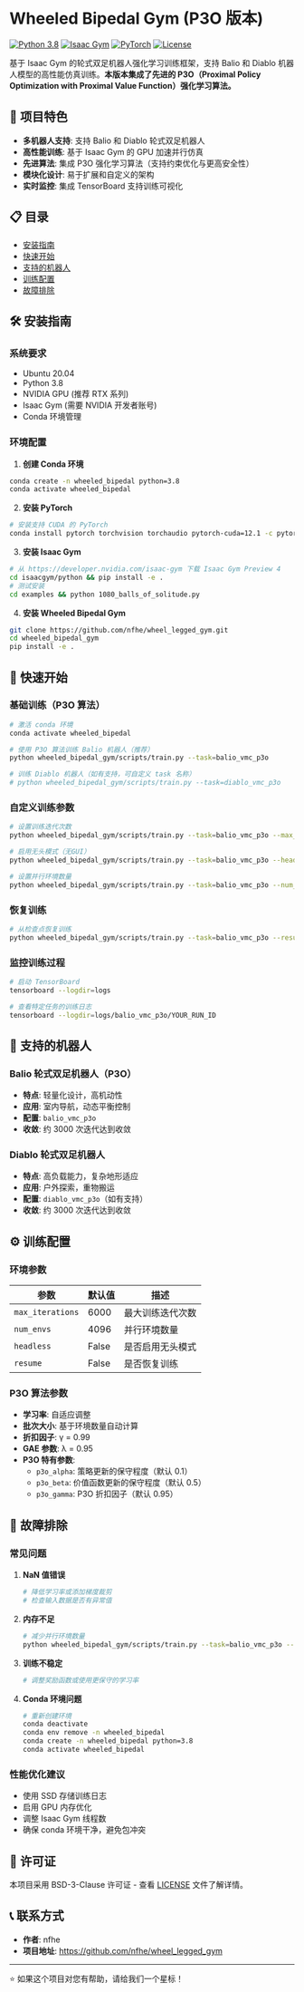 # Wheeled Bipedal Gym (P3O 版本)

[![Python 3.8](https://img.shields.io/badge/python-3.8-blue.svg)](https://www.python.org/downloads/release/python-380/)
[![Isaac Gym](https://img.shields.io/badge/Isaac%20Gym-Required-red.svg)](https://developer.nvidia.com/isaac-gym)
[![PyTorch](https://img.shields.io/badge/PyTorch-1.8+-orange.svg)](https://pytorch.org/)
[![License](https://img.shields.io/badge/License-BSD%203--Clause-green.svg)](LICENSE)

基于 Isaac Gym 的轮式双足机器人强化学习训练框架，支持 Balio 和 Diablo 机器人模型的高性能仿真训练。**本版本集成了先进的 P3O（Proximal Policy Optimization with Proximal Value Function）强化学习算法。**

## 🚀 项目特色

- **多机器人支持**: 支持 Balio 和 Diablo 轮式双足机器人
- **高性能训练**: 基于 Isaac Gym 的 GPU 加速并行仿真
- **先进算法**: 集成 P3O 强化学习算法（支持约束优化与更高安全性）
- **模块化设计**: 易于扩展和自定义的架构
- **实时监控**: 集成 TensorBoard 支持训练可视化

## 📋 目录

- [安装指南](#安装指南)
- [快速开始](#快速开始)
- [支持的机器人](#支持的机器人)
- [训练配置](#训练配置)
- [故障排除](#故障排除)

## 🛠️ 安装指南

### 系统要求

- Ubuntu 20.04
- Python 3.8
- NVIDIA GPU (推荐 RTX 系列)
- Isaac Gym (需要 NVIDIA 开发者账号)
- Conda 环境管理

### 环境配置

1. **创建 Conda 环境**
```bash
conda create -n wheeled_bipedal python=3.8
conda activate wheeled_bipedal
```

2. **安装 PyTorch**
```bash
# 安装支持 CUDA 的 PyTorch
conda install pytorch torchvision torchaudio pytorch-cuda=12.1 -c pytorch -c nvidia
```

3. **安装 Isaac Gym**
```bash
# 从 https://developer.nvidia.com/isaac-gym 下载 Isaac Gym Preview 4
cd isaacgym/python && pip install -e .
# 测试安装
cd examples && python 1080_balls_of_solitude.py
```

4. **安装 Wheeled Bipedal Gym**
```bash
git clone https://github.com/nfhe/wheel_legged_gym.git
cd wheeled_bipedal_gym
pip install -e .
```

## 🚀 快速开始

### 基础训练（P3O 算法）

```bash
# 激活 conda 环境
conda activate wheeled_bipedal

# 使用 P3O 算法训练 Balio 机器人（推荐）
python wheeled_bipedal_gym/scripts/train.py --task=balio_vmc_p3o

# 训练 Diablo 机器人（如有支持，可自定义 task 名称）
# python wheeled_bipedal_gym/scripts/train.py --task=diablo_vmc_p3o
```

### 自定义训练参数

```bash
# 设置训练迭代次数
python wheeled_bipedal_gym/scripts/train.py --task=balio_vmc_p3o --max_iterations 10000

# 启用无头模式（无GUI）
python wheeled_bipedal_gym/scripts/train.py --task=balio_vmc_p3o --headless

# 设置并行环境数量
python wheeled_bipedal_gym/scripts/train.py --task=balio_vmc_p3o --num_envs 2048
```

### 恢复训练

```bash
# 从检查点恢复训练
python wheeled_bipedal_gym/scripts/train.py --task=balio_vmc_p3o --resume --load_run=YOUR_RUN_ID --checkpoint=1000
```

### 监控训练过程

```bash
# 启动 TensorBoard
tensorboard --logdir=logs

# 查看特定任务的训练日志
tensorboard --logdir=logs/balio_vmc_p3o/YOUR_RUN_ID
```

## 🤖 支持的机器人

### Balio 轮式双足机器人（P3O）
- **特点**: 轻量化设计，高机动性
- **应用**: 室内导航，动态平衡控制
- **配置**: `balio_vmc_p3o`
- **收敛**: 约 3000 次迭代达到收敛

### Diablo 轮式双足机器人  
- **特点**: 高负载能力，复杂地形适应
- **应用**: 户外探索，重物搬运
- **配置**: `diablo_vmc_p3o`（如有支持）
- **收敛**: 约 3000 次迭代达到收敛

## ⚙️ 训练配置

### 环境参数

| 参数             | 默认值 | 描述             |
| ---------------- | ------ | ---------------- |
| `max_iterations` | 6000   | 最大训练迭代次数 |
| `num_envs`       | 4096   | 并行环境数量     |
| `headless`       | False  | 是否启用无头模式 |
| `resume`         | False  | 是否恢复训练     |

### P3O 算法参数

- **学习率**: 自适应调整
- **批次大小**: 基于环境数量自动计算
- **折扣因子**: γ = 0.99
- **GAE 参数**: λ = 0.95
- **P3O 特有参数**:
  - `p3o_alpha`: 策略更新的保守程度（默认 0.1）
  - `p3o_beta`: 价值函数更新的保守程度（默认 0.5）
  - `p3o_gamma`: P3O 折扣因子（默认 0.95）

## 🔧 故障排除

### 常见问题

1. **NaN 值错误**
   ```bash
   # 降低学习率或添加梯度裁剪
   # 检查输入数据是否有异常值
   ```

2. **内存不足**
   ```bash
   # 减少并行环境数量
   python wheeled_bipedal_gym/scripts/train.py --task=balio_vmc_p3o --num_envs 1024
   ```

3. **训练不稳定**
   ```bash
   # 调整奖励函数或使用更保守的学习率
   ```

4. **Conda 环境问题**
   ```bash
   # 重新创建环境
   conda deactivate
   conda env remove -n wheeled_bipedal
   conda create -n wheeled_bipedal python=3.8
   conda activate wheeled_bipedal
   ```

### 性能优化建议

- 使用 SSD 存储训练日志
- 启用 GPU 内存优化
- 调整 Isaac Gym 线程数
- 确保 conda 环境干净，避免包冲突

## 📄 许可证

本项目采用 BSD-3-Clause 许可证 - 查看 [LICENSE](LICENSE) 文件了解详情。

## 📞 联系方式

- **作者**: nfhe
- **项目地址**: https://github.com/nfhe/wheel_legged_gym

---

⭐ 如果这个项目对您有帮助，请给我们一个星标！
